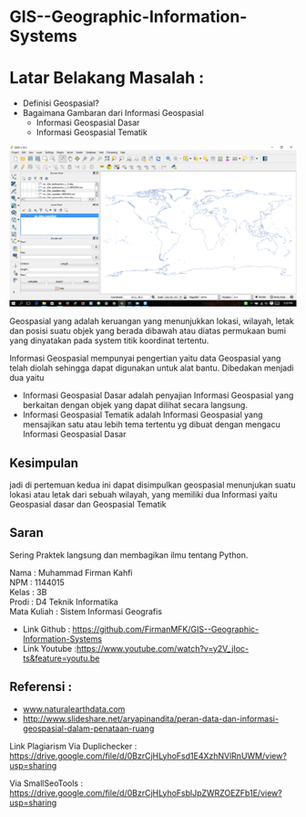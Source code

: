 # GIS--Geographic-Information-Systems

# Latar Belakang Masalah :
* Definisi Geospasial?
* Bagaimana Gambaran dari Informasi Geospasial
  - Informasi Geospasial Dasar
  - Informasi Geospasial Tematik


<p align="center">
  <img src="../../img/Untitled.png">
</p>

Geospasial yang adalah keruangan yang menunjukkan lokasi, wilayah, letak dan posisi suatu objek yang berada dibawah atau diatas permukaan bumi 
yang dinyatakan pada system titik koordinat tertentu.


Informasi Geospasial mempunyai pengertian yaitu data Geospasial yang telah diolah sehingga dapat digunakan untuk alat bantu.
Dibedakan menjadi dua yaitu 
* Informasi Geospasial Dasar adalah penyajian Informasi Geospasial yang berkaitan dengan objek yang dapat dilihat secara langsung.
* Informasi Geospasial Tematik adalah Informasi Geospasial yang mensajikan satu atau lebih tema tertentu yg dibuat dengan mengacu Informasi Geospasial Dasar

## Kesimpulan 

jadi di pertemuan kedua ini dapat disimpulkan geospasial menunjukan suatu lokasi atau letak dari sebuah wilayah, yang memiliki dua Informasi yaitu Geospasial dasar dan Geospasial Tematik

## Saran

Sering Praktek langsung dan membagikan ilmu tentang Python. 

Nama : Muhammad Firman Kahfi
<br>
NPM : 1144015
<br>
Kelas : 3B
<br>
Prodi : D4 Teknik Informatika
<br>
Mata Kuliah : Sistem Informasi Geografis
<br>

* Link Github : https://github.com/FirmanMFK/GIS--Geographic-Information-Systems
* Link Youtube :https://www.youtube.com/watch?v=y2V_jIoc-ts&feature=youtu.be

## Referensi :
* www.naturalearthdata.com
* http://www.slideshare.net/aryapinandita/peran-data-dan-informasi-geospasial-dalam-penataan-ruang

Link Plagiarism Via Duplichecker : https://drive.google.com/file/d/0BzrCjHLyhoFsd1E4XzhNVlRnUWM/view?usp=sharing

Via SmallSeoTools : https://drive.google.com/file/d/0BzrCjHLyhoFsblJpZWRZOEZFb1E/view?usp=sharing